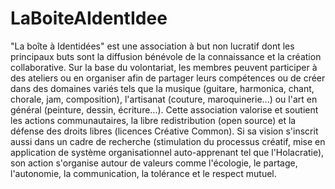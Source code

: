 # LaBoiteAIdentIdee

"La boîte à Identidées" est une association à but non lucratif dont les principaux buts sont la diffusion bénévole de la connaissance et la création collaborative.
Sur la base du volontariat, les membres peuvent participer à des ateliers ou en organiser afin de partager leurs compétences ou de créer dans des domaines variés tels que la musique (guitare, harmonica, chant, chorale, jam, composition), l'artisanat (couture, maroquinerie...) ou l'art en général (peinture, dessin, écriture...).
Cette association valorise et soutient les actions communautaires, la libre redistribution (open source) et la défense des droits libres (licences Créative Common).
Si sa vision s'inscrit aussi dans un cadre de recherche (stimulation du processus créatif, mise en application de système organisationnel auto-apprenant tel que l'Holacratie), son action s'organise autour de valeurs comme l'écologie, le partage, l'autonomie, la communication, la tolérance et le respect mutuel.

